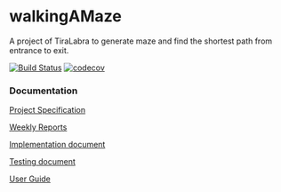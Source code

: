# walkingAMaze
A project of TiraLabra to generate maze and find the shortest path from entrance to exit.

[![Build Status](https://travis-ci.org/yumoL/walkingAMaze.svg?branch=master)](https://travis-ci.org/yumoL/walkingAMaze)
[![codecov](https://codecov.io/gh/yumoL/walkingAMaze/branch/master/graph/badge.svg)](https://codecov.io/gh/yumoL/walkingAMaze)

### Documentation

[Project Specification](https://github.com/yumoL/walkingAMaze/blob/master/documentation/Project_specification.md)

[Weekly Reports](https://github.com/yumoL/walkingAMaze/tree/master/documentation/Weekly_reports)

[Implementation document](https://github.com/yumoL/walkingAMaze/blob/master/documentation/Implementation_document.md)

[Testing document](https://github.com/yumoL/walkingAMaze/blob/master/documentation/Testing_document.md)

[User Guide](https://github.com/yumoL/walkingAMaze/blob/master/documentation/User_guide.md)
